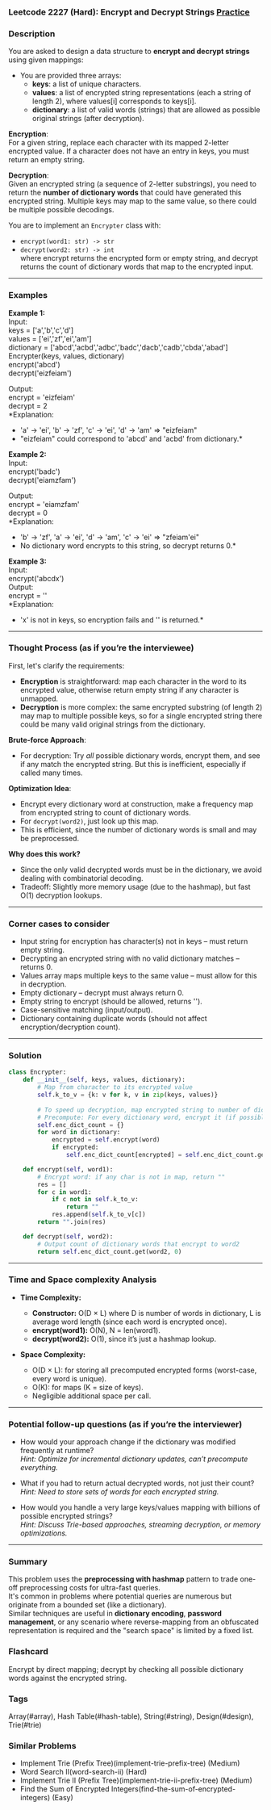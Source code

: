 ### Leetcode 2227 (Hard): Encrypt and Decrypt Strings [Practice](https://leetcode.com/problems/encrypt-and-decrypt-strings)

### Description  
You are asked to design a data structure to **encrypt and decrypt strings** using given mappings:

- You are provided three arrays:
  - **keys**: a list of unique characters.
  - **values**: a list of encrypted string representations (each a string of length 2), where values[i] corresponds to keys[i].
  - **dictionary**: a list of valid words (strings) that are allowed as possible original strings (after decryption).

**Encryption**:  
For a given string, replace each character with its mapped 2-letter encrypted value. If a character does not have an entry in keys, you must return an empty string.

**Decryption**:  
Given an encrypted string (a sequence of 2-letter substrings), you need to return the **number of dictionary words** that could have generated this encrypted string. Multiple keys may map to the same value, so there could be multiple possible decodings.

You are to implement an `Encrypter` class with:
- `encrypt(word1: str) -> str`
- `decrypt(word2: str) -> int`  
where encrypt returns the encrypted form or empty string, and decrypt returns the count of dictionary words that map to the encrypted input.

---

### Examples  

**Example 1:**  
Input:  
keys = ['a','b','c','d']  
values = ['ei','zf','ei','am']  
dictionary = ['abcd','acbd','adbc','badc','dacb','cadb','cbda','abad']  
Encrypter(keys, values, dictionary)  
encrypt('abcd')  
decrypt('eizfeiam')

Output:  
encrypt = 'eizfeiam'  
decrypt = 2  
*Explanation:  
- 'a' → 'ei', 'b' → 'zf', 'c' → 'ei', 'd' → 'am' ⇒ "eizfeiam"  
- "eizfeiam" could correspond to 'abcd' and 'acbd' from dictionary.*  

**Example 2:**  
Input:  
encrypt('badc')  
decrypt('eiamzfam')

Output:  
encrypt = 'eiamzfam'  
decrypt = 0  
*Explanation:  
- 'b' → 'zf', 'a' → 'ei', 'd' → 'am', 'c' → 'ei' ⇒ "zfeiam'ei"  
- No dictionary word encrypts to this string, so decrypt returns 0.*  

**Example 3:**  
Input:  
encrypt('abcdx')  
Output:  
encrypt = ''  
*Explanation:  
- 'x' is not in keys, so encryption fails and '' is returned.*  

---

### Thought Process (as if you’re the interviewee)  
First, let's clarify the requirements:
- **Encryption** is straightforward: map each character in the word to its encrypted value, otherwise return empty string if any character is unmapped.
- **Decryption** is more complex: the same encrypted substring (of length 2) may map to multiple possible keys, so for a single encrypted string there could be many valid original strings from the dictionary.

**Brute-force Approach**:
- For decryption: Try *all* possible dictionary words, encrypt them, and see if any match the encrypted string. But this is inefficient, especially if called many times.

**Optimization Idea**:
- Encrypt every dictionary word at construction, make a frequency map from encrypted string to count of dictionary words.
- For `decrypt(word2)`, just look up this map.
- This is efficient, since the number of dictionary words is small and may be preprocessed.

**Why does this work?**
- Since the only valid decrypted words must be in the dictionary, we avoid dealing with combinatorial decoding.
- Tradeoff: Slightly more memory usage (due to the hashmap), but fast O(1) decryption lookups.

---

### Corner cases to consider  
- Input string for encryption has character(s) not in keys – must return empty string.
- Decrypting an encrypted string with no valid dictionary matches – returns 0.
- Values array maps multiple keys to the same value – must allow for this in decryption.
- Empty dictionary – decrypt must always return 0.
- Empty string to encrypt (should be allowed, returns '').
- Case-sensitive matching (input/output).
- Dictionary containing duplicate words (should not affect encryption/decryption count).

---

### Solution

```python
class Encrypter:
    def __init__(self, keys, values, dictionary):
        # Map from character to its encrypted value
        self.k_to_v = {k: v for k, v in zip(keys, values)}
        
        # To speed up decryption, map encrypted string to number of dictionary matches
        # Precompute: For every dictionary word, encrypt it (if possible)
        self.enc_dict_count = {}
        for word in dictionary:
            encrypted = self.encrypt(word)
            if encrypted:
                self.enc_dict_count[encrypted] = self.enc_dict_count.get(encrypted, 0) + 1

    def encrypt(self, word1):
        # Encrypt word: if any char is not in map, return ""
        res = []
        for c in word1:
            if c not in self.k_to_v:
                return ""
            res.append(self.k_to_v[c])
        return "".join(res)

    def decrypt(self, word2):
        # Output count of dictionary words that encrypt to word2
        return self.enc_dict_count.get(word2, 0)
```

---

### Time and Space complexity Analysis  

- **Time Complexity:**
  - **Constructor:** O(D × L) where D is number of words in dictionary, L is average word length (since each word is encrypted once).
  - **encrypt(word1):** O(N), N = len(word1).
  - **decrypt(word2):** O(1), since it’s just a hashmap lookup.

- **Space Complexity:**
  - O(D × L): for storing all precomputed encrypted forms (worst-case, every word is unique).
  - O(K): for maps (K = size of keys).
  - Negligible additional space per call.

---

### Potential follow-up questions (as if you’re the interviewer)  

- How would your approach change if the dictionary was modified frequently at runtime?  
  *Hint: Optimize for incremental dictionary updates, can’t precompute everything.*

- What if you had to return actual decrypted words, not just their count?  
  *Hint: Need to store sets of words for each encrypted string.*

- How would you handle a very large keys/values mapping with billions of possible encrypted strings?  
  *Hint: Discuss Trie-based approaches, streaming decryption, or memory optimizations.*

---

### Summary
This problem uses the **preprocessing with hashmap** pattern to trade one-off preprocessing costs for ultra-fast queries.  
It's common in problems where potential queries are numerous but originate from a bounded set (like a dictionary).  
Similar techniques are useful in **dictionary encoding**, **password management**, or any scenario where reverse-mapping from an obfuscated representation is required and the "search space" is limited by a fixed list.


### Flashcard
Encrypt by direct mapping; decrypt by checking all possible dictionary words against the encrypted string.

### Tags
Array(#array), Hash Table(#hash-table), String(#string), Design(#design), Trie(#trie)

### Similar Problems
- Implement Trie (Prefix Tree)(implement-trie-prefix-tree) (Medium)
- Word Search II(word-search-ii) (Hard)
- Implement Trie II (Prefix Tree)(implement-trie-ii-prefix-tree) (Medium)
- Find the Sum of Encrypted Integers(find-the-sum-of-encrypted-integers) (Easy)